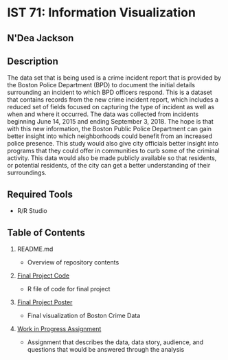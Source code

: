 # IST 71: Information Visualization

## N'Dea Jackson

## Description
The data set that is being used is a crime incident report that is provided by the Boston Police Department (BPD) to document the initial details surrounding an incident to which BPD officers respond. This is a dataset that contains records from the new crime incident report, which includes a reduced set of fields focused on capturing the type of incident as well as when and where it occurred. The data was collected from incidents beginning June 14, 2015 and ending September 3, 2018. The hope is that with this new information, the Boston Public Police Department can gain better insight into which neighborhoods could benefit from an increased police presence. This study would also give city officials better insight into programs that they could offer in communities to curb some of the criminal activity. This data would also be made publicly available so that residents, or potential residents, of the city can get a better understanding of their surroundings.

## Required Tools
* R/R Studio

## Table of Contents
1. README.md
   - Overview of repository contents
 
2. [Final Project Code](https://github.com/njacks01/AppliedDataSciencePortfolio/blob/main/IST%20719/N'Dea_Jackson_FinalProject.R)
   - R file of code for final project

3. [Final Project Poster](https://github.com/njacks01/AppliedDataSciencePortfolio/blob/main/IST%20719/N'Dea_Jackson_IST719_FinalPoster.pdf)
   - Final visualization of Boston Crime Data

4. [Work in Progress Assignment](https://github.com/njacks01/AppliedDataSciencePortfolio/blob/main/IST%20719/N'Dea_Jackson_WIP.pdf)
   - Assignment that describes the data, data story, audience, and questions that would be answered through the analysis
